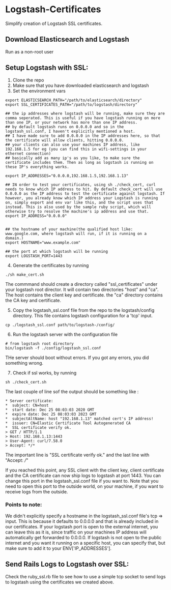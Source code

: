 # Logstash-Certificates
Simplify creation of Logstash SSL certificates.

## Download Elasticsearch and Logstash
Run as a non-root user


## Setup Logstash with SSL:

1. Clone the repo
2. Make sure that you have downloaded elasticsearch and logstash
3. Set the environment vars

```
export ELASTICSEARCH_PATH="/path/to/elasticsearch/directory"
export SSL_CERTIFICATES_PATH="/path/to/logstash/directory"

## the ip addresses where logstash will be running, make sure they are comma seperated. This is useful if you have logstash running on more than one IP, or your network has more than one IP address.
## by default logstash runs on 0.0.0.0 and so in the logstash_ssl.conf, I haven't explicitly mentioned a host.
## I have made sure to add 0.0.0.0 in the IP addresses here, so that the certificate will allow clients, hitting 0.0.0.0.
## your clients can also use your machines IP address, like 192.168.1.5 for eg (you can find this in wifi-settings in your ethernet connection)
## basically add as many ip's as you like, to make sure the certificate includes them. Then as long as logstash is running on these IP's everything works.

export IP_ADDRESSES="0.0.0.0,192.168.1.5,192.168.1.13"

## IN order to test your certificates, using sh ./check_cert, curl needs to know which IP address to hit. By default check_cert will use 0.0.0.0 as the IP address to test the certificate against logstash. If however, you already know which IP address your Logstash is running on, simply export and env var like this, and the script uses that instead. This is also used by the sample ruby script, which will otherwise try to resolve the machine's ip address and use that.
export IP_ADDRESS="0.0.0.0" 


## the hostname of your machine(the qualified host like: www.google.com, where logstash will run, if it is running on a domain.)
export HOSTNAME="www.example.com"

## the port at which logstash will be running
export LOGSTASH_PORT=1443
```

4. Generate the certificates by running

```
./sh make_cert.sh
```

The commmand should create a directory called "ssl_certificates" under your logstash root director. It will contain two directories "host" and "ca". The host contains the client key and certificate. the "ca" directory contains the CA key and certificate.

5. Copy the logstash_ssl.conf file from the repo to the logstash/config directory. This file contains logstash configuration for a 'tcp' input.

```
cp ./logstash_ssl.conf path/to/logstash-/config/
```

6. Run the logstash server with the configuration file

```
# from logstash root directory
bin/logstash -f ./config/logstash_ssl.conf
```

THe server should boot without errors. If you got any errors, you did something wrong.

7. Check if ssl works, by running 

```
sh ./check_cert.sh
```

The last couple of line sof the output should be something like :

```
* Server certificate:
*  subject: CN=host
*  start date: Dec 25 08:03:03 2020 GMT
*  expire date: Dec 25 08:03:03 2023 GMT
*  subjectAltName: host "192.168.1.13" matched cert's IP address!
*  issuer: CN=Elastic Certificate Tool Autogenerated CA
*  SSL certificate verify ok.
> GET / HTTP/1.1
> Host: 192.168.1.13:1443
> User-Agent: curl/7.58.0
> Accept: */*
```
The important line is "SSL certificate verify ok." and the last line with "Accept: */*"

If you reached this point, any SSL client with the client key, client certificate and the CA certificate can now ship logs to logstash at port 1443. You can change this port in the logstash_ssl.conf file if you want to.
Note that you need to open this port to the outside world, on your machine, if you want to receive logs from the outside.

### Points to note:
We didn't explicitly specify a hostname in the logstash_ssl.conf file's tcp => input.
This is because it defaults to 0.0.0.0 and that is already included in our certificates.
If your logstash port is open to the external internet, you can leave this as it is, since traffic on your machines IP address will automatically get forwarded to 0.0.0.0. If logstash is not open to the public internet and you want it running on a specific host, you can specify that, but make sure to add it to your ENV['IP_ADDRESSES'].

## Send Rails Logs to Logstash over SSL:

Check the ruby_ssl.rb file to see how to use a simple tcp socket to send logs to logstash using the certificates we created above.

